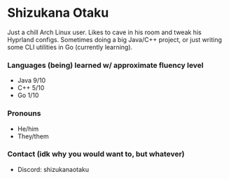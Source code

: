# Shizukana Otaku

Just a chill Arch Linux user. Likes to cave in his room and tweak his Hyprland configs. Sometimes doing a big Java/C++ project, or just writing some CLI utilities in Go (currently learning).

### Languages (being) learned w/ approximate fluency level
- Java 9/10
- C++ 5/10
- Go 1/10

### Pronouns
- He/him
- They/them

### Contact (idk why you would want to, but whatever)
- Discord: shizukanaotaku
